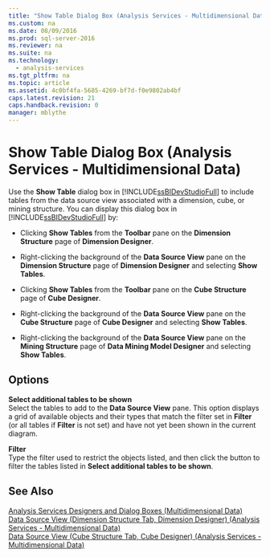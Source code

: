 ```yaml
---
title: "Show Table Dialog Box (Analysis Services - Multidimensional Data)"
ms.custom: na
ms.date: 08/09/2016
ms.prod: sql-server-2016
ms.reviewer: na
ms.suite: na
ms.technology: 
  - analysis-services
ms.tgt_pltfrm: na
ms.topic: article
ms.assetid: 4c0bf4fa-5685-4269-bf7d-f0e9802ab4bf
caps.latest.revision: 21
caps.handback.revision: 0
manager: mblythe
---
```

# Show Table Dialog Box (Analysis Services - Multidimensional Data)
Use the **Show Table** dialog box in [!INCLUDE[ssBIDevStudioFull](../../Topics/TopicNameContainA/tokens/ssBIDevStudioFull_md.md)] to include tables from the data source view associated with a dimension, cube, or mining structure. You can display this dialog box in [!INCLUDE[ssBIDevStudioFull](../../Topics/TopicNameContainA/tokens/ssBIDevStudioFull_md.md)] by:  
  
-   Clicking **Show Tables** from the **Toolbar** pane on the **Dimension Structure** page of **Dimension Designer**.  
  
-   Right-clicking the background of the **Data Source View** pane on the **Dimension Structure** page of **Dimension Designer** and selecting **Show Tables**.  
  
-   Clicking **Show Tables** from the **Toolbar** pane on the **Cube Structure** page of **Cube Designer**.  
  
-   Right-clicking the background of the **Data Source View** pane on the **Cube Structure** page of **Cube Designer** and selecting **Show Tables**.  
  
-   Right-clicking the background of the **Data Source View** pane on the **Mining Structure** page of **Data Mining Model Designer** and selecting **Show Tables**.  
  
## Options  
 **Select additional tables to be shown**  
 Select the tables to add to the **Data Source View** pane. This option displays a grid of available objects and their types that match the filter set in **Filter** (or all tables if **Filter** is not set) and have not yet been shown in the current diagram.  
  
 **Filter**  
 Type the filter used to restrict the objects listed, and then click the button to filter the tables listed in **Select additional tables to be shown**.  
  
## See Also  
 [Analysis Services Designers and Dialog Boxes (Multidimensional Data)](../../Topics/TopicNameNotContainA/Analysis-Services-Designers-and-Dialog-Boxes--Multidimensional-Data-.md)   
 [Data Source View (Dimension Structure Tab, Dimension Designer) (Analysis Services - Multidimensional Data)](../../Topics/TopicNameNotContainA/Data-Source-View--Dimension-Structure-Tab--Dimension-Designer---Analysis-Services---Multidimensional-Data-.md)   
 [Data Source View (Cube Structure Tab, Cube Designer) (Analysis Services - Multidimensional Data)](../../Topics/TopicNameNotContainA/Data-Source-View--Cube-Structure-Tab--Cube-Designer---Analysis-Services---Multidimensional-Data-.md)